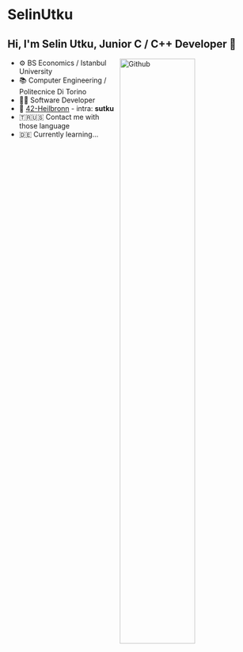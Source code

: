 # SelinUtku
## Hi, I'm Selin Utku, Junior C / C++ Developer 🚀

<img width="55%" align="right" alt="Github" src="../Desktop/coding.jpeg" />

- ⚙️&nbsp;BS Economics / Istanbul University
- 📚&nbsp;Computer Engineering / Politecnice Di Torino
- 👨‍💻&nbsp;Software Developer
- 🐥&nbsp;<a target="_blank" href="https://www.42heilbronn.de/en/">42-Heilbronn</a> - intra: <b>sutku</b>
- 🇹🇷🇺🇸 Contact me with those language 
- 🇩🇪 Currently learning...
